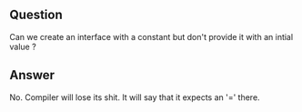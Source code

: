 Question
--------
Can we create an interface with a constant but don't provide it with an intial value ?

Answer
------
No. Compiler will lose its shit. It will say that it expects an '=' there.
